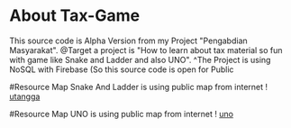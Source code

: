 # About Tax-Game
This source code is Alpha Version from my Project "Pengabdian Masyarakat". 
@Target a project is "How to learn about tax material so fun with game like Snake and Ladder and also UNO". 
^The Project is using NoSQL with Firebase (So this source code is open for Public

#Resource Map Snake And Ladder is using public map from internet
!
[utangga](https://user-images.githubusercontent.com/81909630/195465310-f8a8bf20-fa12-4c94-a25c-ed6be2243a58.jpg)

#Resource Map UNO is using public map from internet 
!
[uno](https://user-images.githubusercontent.com/81909630/195465305-d45c8a06-2187-4326-831d-e2d6b940b8cb.jpg)


